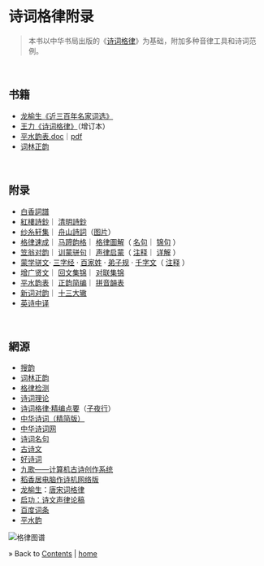 # 诗词格律附录

> 本书以中华书局出版的《[诗词格律](https://baike.baidu.com/item/%E4%B8%AD%E5%8D%8E%E4%BC%A0%E7%BB%9F%E8%AF%97%E8%AF%8D%E7%BB%8F%E5%85%B8%EF%BC%9A%E8%AF%97%E8%AF%8D%E6%A0%BC%E5%BE%8B)》为基础，附加多种音律工具和诗词范例。

<br/><a id="toc" name="toc"></a>
## 书籍

  * [龙榆生《近三百年名家词选》](../books/龙榆生-近三百年名家词选.epub)
  * [王力《诗词格律》](../books/王力-诗词格律.epub)（增订本）
  * [平水韵表.doc](../books/平水韵表.doc)｜[pdf](../books/平水韵表.pdf)
  * [词林正韵](./词林正韵.pdf)


<br/><a id="apx" name="apx"></a>
## 附录

  - [白香詞譜](html/cipu-baixiang.html)
  - [紅樓詩鈔](html/shiji-honglou.html)｜
    [清明詩鈔](html/shiji-qingming.html)
  - [纱糸轩集](../lyrics.html)｜
    [舟山詩詞](../shiji.html)（[图片](https://photos.app.goo.gl/9t369STJZRnp9cD72)）
  - [格律速成](html/5-min.html)｜
    [马蹄韵格](html/matiyun.html)｜
    [格律圖解](html/tujie.html)（
    [名句](html/tujie.html#shici-mingju)｜
    [锦句](html/tujie.html#shici-miaoju) ）
  - [笠翁对韵](html/shenglv-liweng.html)｜
    [训蒙骈句](html/shenglv-pianjv.html)｜
    [声律启蒙](html/shenglv.html)（
    [注释](html/shenglv-zhu.html)｜
    [详解](html/shenglv-xj.html) ）
  - [蒙学骈文](html/mengxue.html)‧
    [三字经](html/mengxue.html#mengxue-szj) ·
    [百家姓](html/mengxue.html#mengxue-bjx) ·
    [弟子规](html/mengxue.html#mengxue-dzg) ·
    [千字文](html/mengxue.html#mengxue-qzw-pinyin)（
    [注释](html/mengxue.html#mengxue-qzw-zhushi) ）
  - [增广贤文](html/mengxue-zgxw.html)｜
    [回文集锦](html/huiwen.html)｜
    [对联集锦](html/duilian.html)
  - [平水韵表](html/pingshui.html)｜
    [正韵简编](html/cilinzhengyun.html)｜
    [拼音韻表](html/xinyun.html)
  - [新词对韵](html/shenglv-duiyun.html)｜
    [十三大辙](html/shisanzhe.html)
  - [英诗中译](html/shiji-star.html)


<br/><a id="res" name="res"></a>
## 網源

  * [搜韵](https://sou-yun.com/)
  * [词林正韵](https://baike.baidu.com/item/%E8%AF%8D%E6%9E%97%E6%AD%A3%E9%9F%B5)
  * [格律检测](http://www.52shici.com/)
  * [诗词理论](http://www.chinapoesy.com/ShiCiZhiShiIndex.html)
  * [诗词格律·精编点要](http://www.ziyexing.com/shicigelv/scgl_index.htm)（[子夜行](http://www.ziyexing.com/)）
  * [中华诗词（精简版）](http://www.cnpoem.net/)
  * [中华诗词网](http://www.zhsc.net/)
  * [诗词名句](http://www.shicimingju.com/)
  * [古诗文](http://www.gushiwen.org/)
  * [好诗词](http://www.haoshici.com/)
  * [九歌——计算机古诗创作系统](http://jiuge.thunlp.org/)
  * [稻香居电脑作诗机网络版](http://www.poeming.com/web/shuoming.htm)
  * [龙榆生](http://longyusheng.org)：[唐宋词格律](http://longyusheng.org/cipai/)
  * [启功：诗文声律论稿](https://baike.baidu.com/item/%E8%AF%97%E6%96%87%E5%A3%B0%E5%BE%8B%E8%AE%BA%E7%A8%BF)
  * [百度词条](https://baike.baidu.com/item/%E8%AF%97%E8%AF%8D%E6%A0%BC%E5%BE%8B/13215124)
  * [平水韵](https://baike.baidu.com/item/%E5%B9%B3%E6%B0%B4%E9%9F%B5)



![格律图谱](./Images/poem-forms.jpg)

&raquo; Back to <a href="#toc">Contents</a> | [home](../README.md)

